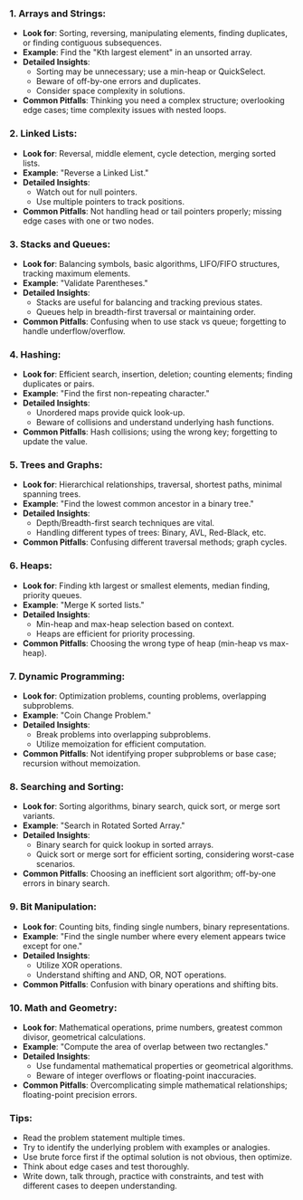 ### 1. Arrays and Strings:
- **Look for**: Sorting, reversing, manipulating elements, finding duplicates, or finding contiguous subsequences.
- **Example**: Find the "Kth largest element" in an unsorted array.
- **Detailed Insights**: 
  - Sorting may be unnecessary; use a min-heap or QuickSelect.
  - Beware of off-by-one errors and duplicates.
  - Consider space complexity in solutions.
- **Common Pitfalls**: Thinking you need a complex structure; overlooking edge cases; time complexity issues with nested loops.
 
### 2. Linked Lists:
- **Look for**: Reversal, middle element, cycle detection, merging sorted lists.
- **Example**: "Reverse a Linked List."
- **Detailed Insights**: 
  - Watch out for null pointers.
  - Use multiple pointers to track positions.
- **Common Pitfalls**: Not handling head or tail pointers properly; missing edge cases with one or two nodes.

### 3. Stacks and Queues:
- **Look for**: Balancing symbols, basic algorithms, LIFO/FIFO structures, tracking maximum elements.
- **Example**: "Validate Parentheses."
- **Detailed Insights**:  
  - Stacks are useful for balancing and tracking previous states.
  - Queues help in breadth-first traversal or maintaining order.
- **Common Pitfalls**: Confusing when to use stack vs queue; forgetting to handle underflow/overflow.

### 4. Hashing:
- **Look for**: Efficient search, insertion, deletion; counting elements; finding duplicates or pairs.
- **Example**: "Find the first non-repeating character."
- **Detailed Insights**: 
  - Unordered maps provide quick look-up.
  - Beware of collisions and understand underlying hash functions.
- **Common Pitfalls**: Hash collisions; using the wrong key; forgetting to update the value.

### 5. Trees and Graphs:
- **Look for**: Hierarchical relationships, traversal, shortest paths, minimal spanning trees.
- **Example**: "Find the lowest common ancestor in a binary tree."
- **Detailed Insights**: 
  - Depth/Breadth-first search techniques are vital.
  - Handling different types of trees: Binary, AVL, Red-Black, etc.
- **Common Pitfalls**: Confusing different traversal methods; graph cycles.

### 6. Heaps:
- **Look for**: Finding kth largest or smallest elements, median finding, priority queues.
- **Example**: "Merge K sorted lists."
- **Detailed Insights**: 
  - Min-heap and max-heap selection based on context.
  - Heaps are efficient for priority processing.
- **Common Pitfalls**: Choosing the wrong type of heap (min-heap vs max-heap).

### 7. Dynamic Programming:
- **Look for**: Optimization problems, counting problems, overlapping subproblems.
- **Example**: "Coin Change Problem."
- **Detailed Insights**: 
  - Break problems into overlapping subproblems.
  - Utilize memoization for efficient computation.
- **Common Pitfalls**: Not identifying proper subproblems or base case; recursion without memoization.

### 8. Searching and Sorting:
- **Look for**: Sorting algorithms, binary search, quick sort, or merge sort variants.
- **Example**: "Search in Rotated Sorted Array."
- **Detailed Insights**: 
  - Binary search for quick lookup in sorted arrays.
  - Quick sort or merge sort for efficient sorting, considering worst-case scenarios.
- **Common Pitfalls**: Choosing an inefficient sort algorithm; off-by-one errors in binary search.

### 9. Bit Manipulation:
- **Look for**: Counting bits, finding single numbers, binary representations.
- **Example**: "Find the single number where every element appears twice except for one."
- **Detailed Insights**: 
  - Utilize XOR operations.
  - Understand shifting and AND, OR, NOT operations.
- **Common Pitfalls**: Confusion with binary operations and shifting bits.

### 10. Math and Geometry:
- **Look for**: Mathematical operations, prime numbers, greatest common divisor, geometrical calculations.
- **Example**: "Compute the area of overlap between two rectangles."
- **Detailed Insights**: 
  - Use fundamental mathematical properties or geometrical algorithms.
  - Beware of integer overflows or floating-point inaccuracies.
- **Common Pitfalls**: Overcomplicating simple mathematical relationships; floating-point precision errors.

### Tips:
- Read the problem statement multiple times.
- Try to identify the underlying problem with examples or analogies.
- Use brute force first if the optimal solution is not obvious, then optimize.
- Think about edge cases and test thoroughly.
- Write down, talk through, practice with constraints, and test with different cases to deepen understanding.
